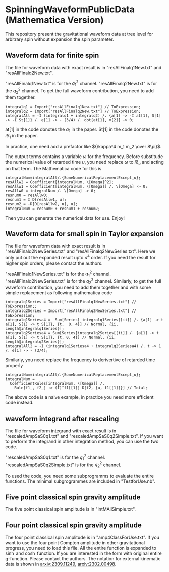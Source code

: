 # SpinningWaveformPublicData (Mathematica Version)
This repository present the gravitational waveform data at tree level for arbitrary spin without expansion the spin parameter.

## Waveform data for finite spin
The file for waveform data with exact result is in "resAllFinalq1New.txt" and "resAllFinalq2New.txt". 

"resAllFinalq1New.txt" is for the $q_1^2$ channel.
"resAllFinalq2New.txt" is for the $q_2^2$ channel. 
To get the full waveform contribution, you need to add them together.

```
integralq1 = Import["resAllFinalq1New.txt"] // ToExpression;
integralq2 = Import["resAllFinalq2New.txt"] // ToExpression;
integralAll = -I (integralq1 + integralq2) /. {a[1] -> -I at[1], S[1] -> -I St[1]} /. e[1] -> - (3/4) /. dot[at[1], v[2]] -> 0;
```
at[1] in the code donotes the $a_1$ in the paper.  St[1] in the code donotes the $i S_1$ in the paper. 

In practice, one need add a prefactor like ${\kappa^4 m_1 m_2 \over 8\pi}$.

The output terms contains a variable $\omega$ for the frequency. Before substitude the numerical value of retarded time $u$, you need replace $\omega$ to $i\partial_u$ and acting on that term. The Mathematica code for this is 

```
integralNum=integralAll/.{SomeNumericalReplacementExcept_u};
resAllw2 = Coefficient[integralNum, \[Omega]^2];
resAllw1 = Coefficient[integralNum, \[Omega]] /. \[Omega] -> 0;
resAllw0 = integralNum /. \[Omega] -> 0;
resnum0 = resAllw0;
resnum1 = I D[resAllw1, u];
resnum2 = -D[D[resAllw2, u], u];
integralNum = resnum0 + resnum1 + resnum2;
```
Then you can generate the numerical data for use. Enjoy!

## Waveform data for small spin in Taylor expansion
The file for waveform data with exact result is in "resAllFinalq2NewSeries.txt" and "resAllFinalq2NewSeries.txt". Here we only put out the expanded result upto $a^4$ order. If you need the result for higher spin orders, please contact the authors. 

"resAllFinalq1NewSeries.txt" is for the $q_1^2$ channel.
"resAllFinalq2NewSeries.txt" is for the $q_2^2$ channel. 
Similarly, to get the full waveform contribution, you need to add them together and with some simple replacement as following mathematica code

```
integralq1Series = Import["resAllFinalq1NewSeries.txt"] // ToExpression;;
integralq2Series = Import["resAllFinalq2NewSeries.txt"] // ToExpression;
integralq1Seriesa4 =  Sum[Series[ integralq1Series[[ii]] /. {a[1] -> t a[1], S[1] -> t S[1]}, {t,  0, 4}] // Normal, {ii, Length@integralq1Series}];
integralq2Seriesa4 = Sum[Series[integralq2Series[[ii]] /. {a[1] -> t a[1], S[1] -> t S[1]}, {t, 0, 4}] // Normal, {ii, Length@integralq2Series}];
integralAll2 = -I (integralq1Seriesa4 + integralq2Seriesa4) /. t -> 1 /. e[1] -> - (3/4);
```
Similarly, you need replace the frequency to derivertive of retarded time properly 
```
integralNum=integralAll/.{SomeNumericalReplacementExcept_u};
integralNum = 
  CoefficientRules[integralNum, \[Omega]] /. 
    Rule[f1_, f2_] :> (I)^f1[[1]] D[f2, {u, f1[[1]]}] // Total;
```
The above code is a naive example, in practice you need more efficient code instead.



## waveform integrand after rescaling
The file for waveform integrand with exact result is in "rescaledAmpSaS0q1.txt" and "rescaledAmpSaS0q2Simple.txt". If you want to perform the integrand in other integration method, you can use the two code. 

"rescaledAmpSaS0q1.txt" is for the $q_1^2$ channel.
"rescaledAmpSaS0q2Simple.txt" is for the $q_2^2$ channel. 

To used the code, you need some subprogramms to evaluate the entire functions. The minimal subgrogrammes are included in "TestforUse.nb".


## Five point classical spin gravity amplitude
The five point classical spin amplitude is in "intMAllSimple.txt". 

## Four point classical spin gravity amplitude 
The four point classical spin amplitude is in "amp4ClassForUse.txt".  If you want to use the four point Compton amplitude in other gravitational progress, you need to load this file. All the entire function is expanded to $\sinh$ and $\cosh$ function. If you are interested in the form with original entire g-function. Please contact the authors. 
The notation for external kinematic data is shown in [arxiv:2309.11249](https://arxiv.org/abs/2309.11249),  [arxiv:2302.00498](https://arxiv.org/abs/2302.00498).














